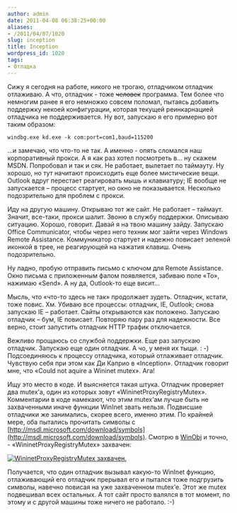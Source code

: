 ```yaml
---
author: admin
date: 2011-04-08 06:38:25+00:00
aliases:
- /2011/04/07/1020
slug: inception
title: Inception
wordpress_id: 1020
tags:
- Отладка
---
```


Сижу я сегодня на работе, никого не трогаю, отладчиком отладчик отлаживаю. А что, отладчик - тоже <del>человек</del> программа. Тем более что немногим ранее я его немножко совсем поломал, пытаясь добавить поддержку некоей конфигурации, которая текущей реинкарнацией отладчика не поддерживается. Ну вот, запускаю я его примерно вот таким образом:

```no-highlight
windbg.exe kd.exe -k com:port=com1,baud=115200
```

…и замечаю, что что-то не так. А именно - опять сломался наш корпоративный прокси. А я как раз хотел посмотреть в… ну скажем MSDN. Попробовал и так и сяк. Не работает, вылетает по таймауту. Ну хорошо, но тут начитают происходить еще более мистические вещи. Outlook вдруг перестает реагировать мышь и клавиатуру; IE вообще не запускается – процесс стартует, но окно не показывается. Несколько подозрительно для проблем с прокси.

<!--more-->Иду на другую машину. Открываю тот же сайт. Не работает – таймаут. Значит, все-таки, прокси шалит. Звоню в службу поддержки. Описываю ситуацию. Хорошо, говорит. Давай я на твою машину зайду. Запускаю Office Communicator, чтобы через него техник мог зайти через Windows Remote Assistance. Коммуникатор стартует и надежно повисает зеленой иконкой в трее, не реагирующей на нажатия клавиш. Очень подозрительно.

Ну ладно, пробую отправить письмо с ключом для Remote Assistance. Окно письма с приложенным фалом появляется, забиваю поле «To», нажимаю «Send». А ну да, Outlook-то еще висит…

Мысль, что «что-то здесь не так» продолжает зудеть. Отладчик, кстати, тоже повис. Хм. Убиваю все процессы: отладчик, IE, Outlook; снова запускаю IE – работает. Сайты открываются как положено. Запускаю отладчик – бум, IE повисает. Повторяю пару раз для надежности. Все верно, стоит запустить отладчик HTTP трафик отключается.

Вежливо прощаюсь со службой поддержки. Еще раз запускаю отладчик. Запускаю еще один отладчик. А чо, у меня их тыщи. : -) Подсоединяюсь к процессу отладчика, который отлаживает отладчик. Чувствую себя при этом как Ди Каприо в «Inception». Отладчик говорит мне, что «Could not aquire a Wininet mutex». Ага!

Ищу это место в коде. И выясняется такая штука. Отладчик проверяет два mutex’а, один из которых зовут «WininetProxyRegistryMutex». Комментарии в коде намекают, что этим mutex’ам лучше быть не захваченными иначе функции WinInet звать нельзя. Подвисшие отладчики же занимались, скорее всего, именно этим. По крайней мере, оба пытались прочитать символы с [http://msdl.microsoft.com/download/symbols](http://msdl.microsoft.com/download/symbols). Смотрю в [WinObj](http://technet.microsoft.com/en-us/sysinternals/bb896657.aspx) и точно, - «WininetProxyRegistryMutex» захвачен:

[![WininetProxyRegistryMutex захвачен.](/2011/04/WininetProxyRegistryMutex.png)](/2011/04/WininetProxyRegistryMutex.png)

Получается, что один отладчик вызывал какую-то WinInet функцию, отлаживающий его отладчик прерывал его и пытался тоже подгрузить символы, навечно повисая на уже захваченном mutex’е. Этот же mutex подвешивал всех остальных. А тот сайт просто валялся в тот момент, по этому и с другой машины тоже ничего не работало. :-)
